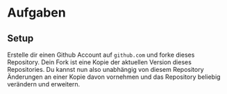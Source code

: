 # Aufgaben 

## Setup 

Erstelle dir einen Github Account auf ```github.com``` und forke dieses Repository. Dein Fork ist eine Kopie der aktuellen Version dieses Repositories. Du kannst nun also unabhängig von diesem Repository Änderungen an einer Kopie davon vornehmen und das Repository beliebig verändern und erweitern.
